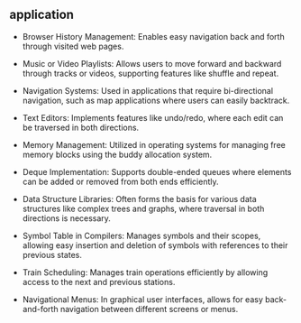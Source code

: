 ## application 
- Browser History Management: Enables easy navigation back and forth through visited web pages.

- Music or Video Playlists: Allows users to move forward and backward through tracks or videos, supporting features like shuffle and repeat.

- Navigation Systems: Used in applications that require bi-directional navigation, such as map applications where users can easily backtrack.

- Text Editors: Implements features like undo/redo, where each edit can be traversed in both directions.

- Memory Management: Utilized in operating systems for managing free memory blocks using the buddy allocation system.

- Deque Implementation: Supports double-ended queues where elements can be added or removed from both ends efficiently.

- Data Structure Libraries: Often forms the basis for various data structures like complex trees and graphs, where traversal in both directions is necessary.

- Symbol Table in Compilers: Manages symbols and their scopes, allowing easy insertion and deletion of symbols with references to their previous states.

- Train Scheduling: Manages train operations efficiently by allowing access to the next and previous stations.

- Navigational Menus: In graphical user interfaces, allows for easy back-and-forth navigation between different screens or menus.